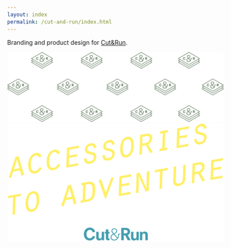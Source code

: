 ```yaml
---
layout: index
permalink: /cut-and-run/index.html
---
```


Branding and product design for [Cut&Run](http://www.cutandrun.co.nz).

<div class="image slide">
	<img src="/assets/img/cut-and-run/diamond-pattern.png" />
</div>

<div class="image slide">
	<img src="/assets/img/projects/cut-and-run/accessories-to-adventure.png" />
</div>